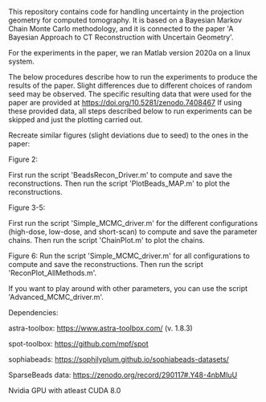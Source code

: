 This repository contains code for handling uncertainty in the projection geometry for computed tomography. It is based on a Bayesian Markov Chain Monte Carlo methodology, and it is connected to the paper 'A Bayesian Approach to CT Reconstruction with Uncertain Geometry'.

For the experiments in the paper, we ran Matlab version 2020a on a linux system.

The below procedures describe how to run the experiments to produce the results of the paper. Slight differences due to different choices of random seed may be observed. The specific resulting data that were used for the paper are provided at
https://doi.org/10.5281/zenodo.7408467
If using these provided data, all steps described below to run experiments can be skipped and just the plotting carried out.

Recreate similar figures (slight deviations due to seed) to the ones in the paper:

Figure 2:

First run the script 'BeadsRecon_Driver.m' to compute and save the reconstructions. Then run the script 'PlotBeads_MAP.m' to plot the reconstructions.

Figure 3-5:

First run the script 'Simple_MCMC_driver.m' for the different configurations (high-dose, low-dose, and short-scan) to compute and save the parameter chains. Then run the script 'ChainPlot.m' to plot the chains.

Figure 6:
Run the script 'Simple_MCMC_driver.m' for all configurations to compute and save the reconstructions. Then run the script 'ReconPlot_AllMethods.m'. 

If you want to play around with other parameters, you can use the script 'Advanced_MCMC_driver.m'.

Dependencies:

astra-toolbox: https://www.astra-toolbox.com/ (v. 1.8.3)

spot-toolbox: https://github.com/mpf/spot

sophiabeads: https://sophilyplum.github.io/sophiabeads-datasets/

SparseBeads data: https://zenodo.org/record/290117#.Y48-4nbMIuU

Nvidia GPU with atleast CUDA 8.0
